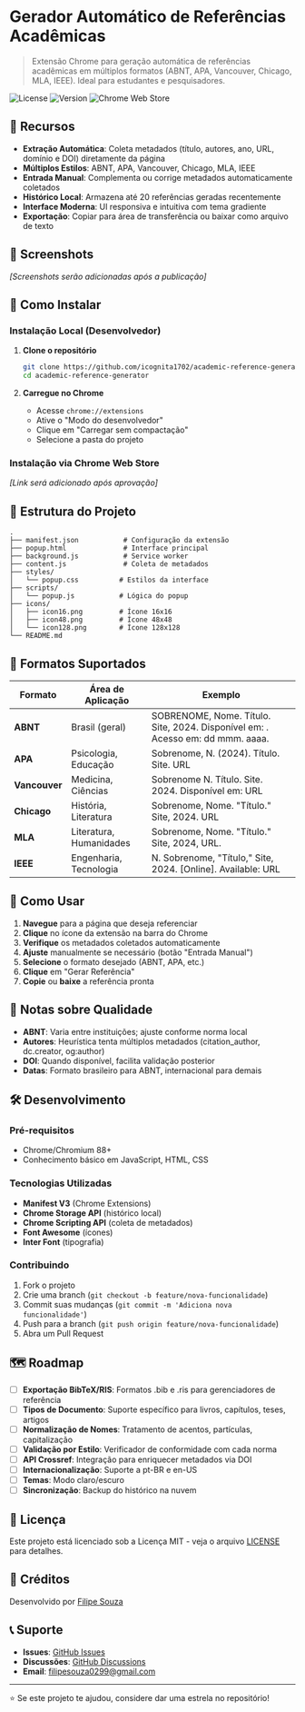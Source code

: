 # Gerador Automático de Referências Acadêmicas

> Extensão Chrome para geração automática de referências acadêmicas em múltiplos formatos (ABNT, APA, Vancouver, Chicago, MLA, IEEE). Ideal para estudantes e pesquisadores.

![License](https://img.shields.io/github/license/icognita1702/academic-reference-generator)
![Version](https://img.shields.io/github/v/release/icognita1702/academic-reference-generator)
![Chrome Web Store](https://img.shields.io/chrome-web-store/v/[ID_DA_EXTENSAO])

## 🎯 Recursos

- **Extração Automática**: Coleta metadados (título, autores, ano, URL, domínio e DOI) diretamente da página
- **Múltiplos Estilos**: ABNT, APA, Vancouver, Chicago, MLA, IEEE
- **Entrada Manual**: Complementa ou corrige metadados automaticamente coletados
- **Histórico Local**: Armazena até 20 referências geradas recentemente
- **Interface Moderna**: UI responsiva e intuitiva com tema gradiente
- **Exportação**: Copiar para área de transferência ou baixar como arquivo de texto

## 📸 Screenshots

*[Screenshots serão adicionadas após a publicação]*

## 🚀 Como Instalar

### Instalação Local (Desenvolvedor)

1. **Clone o repositório**
   ```bash
   git clone https://github.com/icognita1702/academic-reference-generator.git
   cd academic-reference-generator
   ```

2. **Carregue no Chrome**
   - Acesse `chrome://extensions`
   - Ative o "Modo do desenvolvedor"
   - Clique em "Carregar sem compactação"
   - Selecione a pasta do projeto

### Instalação via Chrome Web Store

*[Link será adicionado após aprovação]*

## 📁 Estrutura do Projeto

```
.
├── manifest.json           # Configuração da extensão
├── popup.html              # Interface principal
├── background.js           # Service worker
├── content.js              # Coleta de metadados
├── styles/
│   └── popup.css          # Estilos da interface
├── scripts/
│   └── popup.js           # Lógica do popup
├── icons/
│   ├── icon16.png         # Ícone 16x16
│   ├── icon48.png         # Ícone 48x48
│   └── icon128.png        # Ícone 128x128
└── README.md
```

## 🎨 Formatos Suportados

| Formato | Área de Aplicação | Exemplo |
|---------|-------------------|----------|
| **ABNT** | Brasil (geral) | SOBRENOME, Nome. Título. Site, 2024. Disponível em: <URL>. Acesso em: dd mmm. aaaa. |
| **APA** | Psicologia, Educação | Sobrenome, N. (2024). Título. Site. URL |
| **Vancouver** | Medicina, Ciências | Sobrenome N. Título. Site. 2024. Disponível em: URL |
| **Chicago** | História, Literatura | Sobrenome, Nome. "Título." Site, 2024. URL |
| **MLA** | Literatura, Humanidades | Sobrenome, Nome. "Título." Site, 2024, URL. |
| **IEEE** | Engenharia, Tecnologia | N. Sobrenome, "Título," Site, 2024. [Online]. Available: URL |

## 🔧 Como Usar

1. **Navegue** para a página que deseja referenciar
2. **Clique** no ícone da extensão na barra do Chrome
3. **Verifique** os metadados coletados automaticamente
4. **Ajuste** manualmente se necessário (botão "Entrada Manual")
5. **Selecione** o formato desejado (ABNT, APA, etc.)
6. **Clique** em "Gerar Referência"
7. **Copie** ou **baixe** a referência pronta

## 📝 Notas sobre Qualidade

- **ABNT**: Varia entre instituições; ajuste conforme norma local
- **Autores**: Heurística tenta múltiplos metadados (citation_author, dc.creator, og:author)
- **DOI**: Quando disponível, facilita validação posterior
- **Datas**: Formato brasileiro para ABNT, internacional para demais

## 🛠️ Desenvolvimento

### Pré-requisitos
- Chrome/Chromium 88+
- Conhecimento básico em JavaScript, HTML, CSS

### Tecnologias Utilizadas
- **Manifest V3** (Chrome Extensions)
- **Chrome Storage API** (histórico local)
- **Chrome Scripting API** (coleta de metadados)
- **Font Awesome** (ícones)
- **Inter Font** (tipografia)

### Contribuindo

1. Fork o projeto
2. Crie uma branch (`git checkout -b feature/nova-funcionalidade`)
3. Commit suas mudanças (`git commit -m 'Adiciona nova funcionalidade'`)
4. Push para a branch (`git push origin feature/nova-funcionalidade`)
5. Abra um Pull Request

## 🗺️ Roadmap

- [ ] **Exportação BibTeX/RIS**: Formatos .bib e .ris para gerenciadores de referência
- [ ] **Tipos de Documento**: Suporte específico para livros, capítulos, teses, artigos
- [ ] **Normalização de Nomes**: Tratamento de acentos, partículas, capitalização
- [ ] **Validação por Estilo**: Verificador de conformidade com cada norma
- [ ] **API Crossref**: Integração para enriquecer metadados via DOI
- [ ] **Internacionalização**: Suporte a pt-BR e en-US
- [ ] **Temas**: Modo claro/escuro
- [ ] **Sincronização**: Backup do histórico na nuvem

## 📄 Licença

Este projeto está licenciado sob a Licença MIT - veja o arquivo [LICENSE](LICENSE) para detalhes.

## 🤝 Créditos

Desenvolvido por [Filipe Souza](https://github.com/icognita1702)

## 📞 Suporte

- **Issues**: [GitHub Issues](https://github.com/icognita1702/academic-reference-generator/issues)
- **Discussões**: [GitHub Discussions](https://github.com/icognita1702/academic-reference-generator/discussions)
- **Email**: filipesouza0299@gmail.com

---

⭐ Se este projeto te ajudou, considere dar uma estrela no repositório!